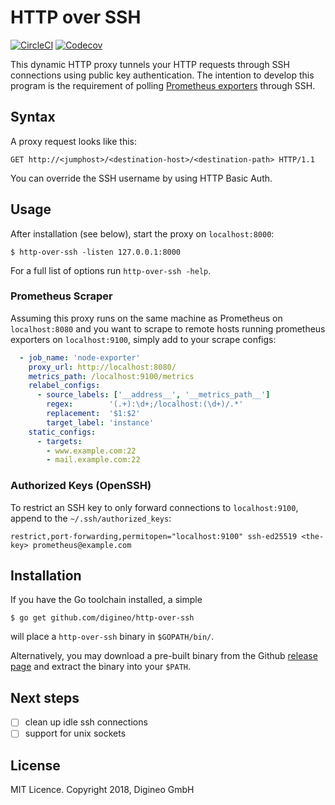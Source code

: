 HTTP over SSH
=============

[![CircleCI](https://circleci.com/gh/digineo/http-over-ssh.svg?style=svg)](https://circleci.com/gh/digineo/http-over-ssh)
[![Codecov](http://codecov.io/github/digineo/http-over-ssh/coverage.svg?branch=master)](http://codecov.io/github/digineo/http-over-ssh?branch=master)

This dynamic HTTP proxy tunnels your HTTP requests through SSH connections
using public key authentication. The intention to develop this program is
the requirement of polling [Prometheus exporters][promexp] through SSH.

[promexp]: https://prometheus.io/docs/instrumenting/exporters/

## Syntax

A proxy request looks like this:

    GET http://<jumphost>/<destination-host>/<destination-path> HTTP/1.1

You can override the SSH username by using HTTP Basic Auth.

## Usage

After installation (see below), start the proxy on `localhost:8000`:

```console
$ http-over-ssh -listen 127.0.0.1:8000
```

For a full list of options run `http-over-ssh -help`.

### Prometheus Scraper

Assuming this proxy runs on the same machine as Prometheus on `localhost:8080`
and you want to scrape to remote hosts running prometheus exporters on `localhost:9100`,
simply add to your scrape configs:

```yaml
  - job_name: 'node-exporter'
    proxy_url: http://localhost:8080/
    metrics_path: /localhost:9100/metrics
    relabel_configs:
      - source_labels: ['__address__', '__metrics_path__']
        regex:        '(.+):\d+;/localhost:(\d+)/.*'
        replacement:  '$1:$2'
        target_label: 'instance'
    static_configs:
      - targets:
        - www.example.com:22
        - mail.example.com:22
```

### Authorized Keys (OpenSSH)

To restrict an SSH key to only forward connections to `localhost:9100`, append to the `~/.ssh/authorized_keys`:

```
restrict,port-forwarding,permitopen="localhost:9100" ssh-ed25519 <the-key> prometheus@example.com
```


## Installation

If you have the Go toolchain installed, a simple

```console
$ go get github.com/digineo/http-over-ssh
```

will place a `http-over-ssh` binary in `$GOPATH/bin/`.

Alternatively, you may download a pre-built binary from the Github
[release page][releases] and extract the binary into your `$PATH`.

[releases]: https://github.com/digineo/http-over-ssh/releases

## Next steps

- [ ] clean up idle ssh connections
- [ ] support for unix sockets

## License

MIT Licence. Copyright 2018, Digineo GmbH
